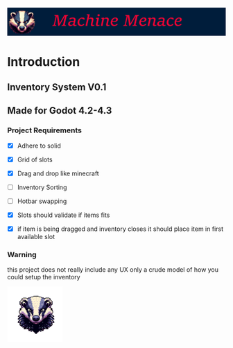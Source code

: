 ![banner](https://github.com/williamjseim/williamjseim/blob/main/Documentation/MarkdownBanner.png)
# Introduction
## Inventory System V0.1
## Made for Godot 4.2-4.3


### Project Requirements
* [x] Adhere to solid
* [x] Grid of slots
* [x] Drag and drop like minecraft
* [ ] Inventory Sorting
* [ ] Hotbar swapping
* [x] Slots should validate if items fits
* [x] if item is being dragged and inventory closes it should place item in first available slot


### Warning
this project does not really include any UX only a crude model of how you could setup the inventory

![Watermark](https://github.com/williamjseim/williamjseim/blob/main/Documentation/MarkDownWatermark.png)
